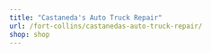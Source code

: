 ```yaml
---
title: "Castaneda's Auto Truck Repair"
url: /fort-collins/castanedas-auto-truck-repair/
shop: shop
---
```

